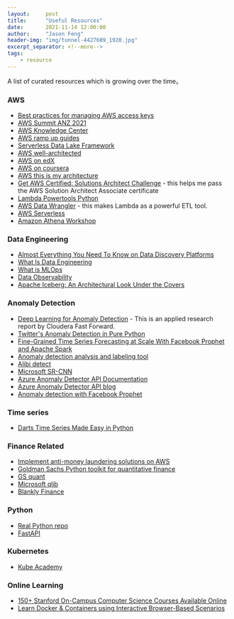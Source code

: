 ```yaml
---
layout:     post
title:      "Useful Resources"
date:       2021-11-14 12:00:00
author:     "Jason Feng"
header-img: "img/tunnel-4427609_1920.jpg"
excerpt_separator: <!--more-->
tags:
    - resource
---
```

A list of curated resources which is growing over the time。
<!--more-->
### AWS
- [Best practices for managing AWS access keys](https://docs.aws.amazon.com/general/latest/gr/aws-access-keys-best-practices.html)
- [AWS Summit ANZ 2021](https://summit-anz.virtual.awsevents.com/home?nc2=anzsmt21_nav_hp)
- [AWS Knowledge Center](https://aws.amazon.com/premiumsupport/knowledge-center/)
- [AWS ramp up guides](https://aws.amazon.com/training/ramp-up-guides/)
- [Serverless Data Lake Framework](https://sdlf.workshop.aws/en/)
- [AWS well-architected](https://aws.amazon.com/architecture/well-architected/?wa-lens-whitepapers.sort-by=item.additionalFields.sortDate&wa-lens-whitepapers.sort-order=desc)
- [AWS on edX](https://www.edx.org/school/aws)
- [AWS on coursera](https://www.coursera.org/courses?query=aws)
- [AWS this is my architecture](https://aws.amazon.com/architecture/this-is-my-architecture/?tma.sort-by=item.additionalFields.airDate&tma.sort-order=desc&awsf.category=*all&awsf.use-case=*all&awsf.industry=*all&awsf.language=*all&awsf.show=*all&awsf.format=*all)
- [Get AWS Certified: Solutions Architect Challenge](https://pages.awscloud.com/GLOBAL_TRAINCERT_takethechallenge_resourcehub.html#GetStarted) - this helps me pass the AWS Solution Architect Associate certificate
- [Lambda Powertools Python](https://awslabs.github.io/aws-lambda-powertools-python/latest/)
- [AWS Data Wrangler](https://aws-data-wrangler.readthedocs.io/en/stable/) - this makes Lambda as a powerful ETL tool.
- [AWS Serverless](https://serverlessland.com/)
- [Amazon Athena Workshop](https://catalog.us-east-1.prod.workshops.aws/workshops/9981f1a1-abdc-49b5-8387-cb01d238bb78/en-US/)

### Data Engineering
- [Almost Everything You Need To Know on Data Discovery Platforms](https://eugeneyan.com/writing/data-discovery-platforms/)
- [What Is Data Engineering](https://realpython.com/python-data-engineer/)
- [What is MLOps](https://content.dataiku.com/o-reilly-report-what-is-mlops/)
- [Data Observability](https://www.montecarlodata.com/data-observability-in-practice-using-sql-1/)
- [Apache Iceberg: An Architectural Look Under the Covers](https://www.dremio.com/resources/guides/apache-iceberg-an-architectural-look-under-the-covers/)

### Anomaly Detection
- [Deep Learning for Anomaly Detection](http://ff12.fastforwardlabs.com/) - This is an applied research report by Cloudera Fast Forward.
- [Twitter's Anomaly Detection in Pure Python](https://github.com/Marcnuth/AnomalyDetection)
- [Fine-Grained Time Series Forecasting at Scale With Facebook Prophet and Apache Spark](https://databricks.com/blog/2021/04/06/fine-grained-time-series-forecasting-at-scale-with-facebook-prophet-and-apache-spark-updated-for-spark-3.html)
- [Anomaly detection analysis and labeling tool](https://github.com/microsoft/TagAnomaly)
- [Alibi detect](https://github.com/SeldonIO/alibi-detect)
- [Microsoft SR-CNN](https://github.com/microsoft/anomalydetector)
- [Azure Anomaly Detector API Documentation](https://docs.microsoft.com/en-us/azure/cognitive-services/anomaly-detector/)
- [Azure Anomaly Detector API blog](https://techcommunity.microsoft.com/t5/ai-customer-engineering-team/introducing-azure-anomaly-detector-api/ba-p/490162)
- [Anomaly detection with Facebook Prophet](https://medium.com/analytics-vidhya/time-series-forecast-anomaly-detection-with-facebook-prophet-558136be4b8d)

### Time series
- [Darts Time Series Made Easy in Python](https://unit8co.github.io/darts/)

### Finance Related
- [Implement anti-money laundering solutions on AWS](https://aws.amazon.com/blogs/big-data/implement-anti-money-laundering-solutions-on-aws/)
- [Goldman Sachs Python toolkit for quantitative finance](https://github.com/goldmansachs/gs-quant)
- [GS quant](https://developer.gs.com/discover/gs-quant)
- [Microsoft qlib](https://github.com/microsoft/qlib)
- [Blankly Finance](https://github.com/Blankly-Finance/Blankly)

### Python
- [Real Python repo](https://github.com/realpython)
- [FastAPI](https://fastapi.tiangolo.com/)

### Kubernetes
- [Kube Academy](https://kube.academy/)

### Online Learning
- [150+ Stanford On-Campus Computer Science Courses Available Online](https://www.classcentral.com/report/stanford-on-campus-courses/)
- [Learn Docker & Containers using Interactive Browser-Based Scenarios](https://www.katacoda.com/courses/docker)
